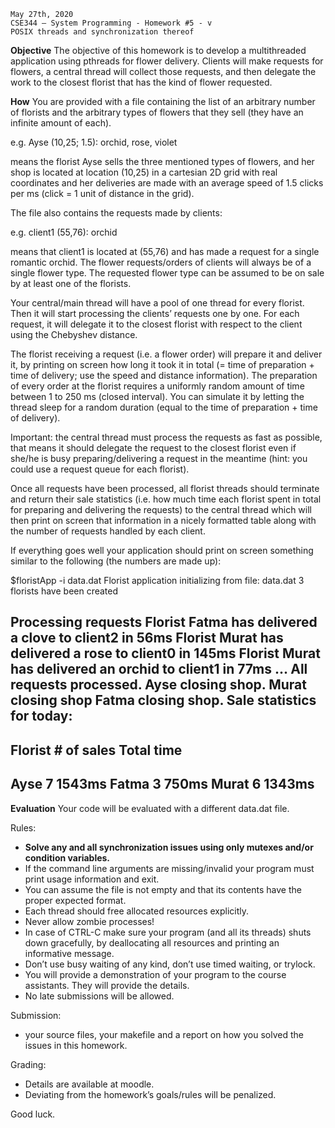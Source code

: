 ```
May 27th, 2020
CSE344 – System Programming - Homework #5 - v
POSIX threads and synchronization thereof
```
**Objective**
The objective of this homework is to develop a multithreaded application using pthreads for flower
delivery. Clients will make requests for flowers, a central thread will collect those requests, and then
delegate the work to the closest florist that has the kind of flower requested.

**How**
You are provided with a file containing the list of an arbitrary number of florists and the arbitrary
types of flowers that they sell (they have an infinite amount of each).

e.g.
Ayse (10,25; 1.5): orchid, rose, violet

means the florist Ayse sells the three mentioned types of flowers, and her shop is located at location
(10,25) in a cartesian 2D grid with real coordinates and her deliveries are made with an average
speed of 1.5 clicks per ms (click = 1 unit of distance in the grid).

The file also contains the requests made by clients:

e.g.
client1 (55,76): orchid

means that client1 is located at (55,76) and has made a request for a single romantic orchid. The
flower requests/orders of clients will always be of a single flower type. The requested flower type
can be assumed to be on sale by at least one of the florists.

Your central/main thread will have a pool of one thread for every florist. Then it will start
processing the clients’ requests one by one. For each request, it will delegate it to the closest florist
with respect to the client using the Chebyshev distance.

The florist receiving a request (i.e. a flower order) will prepare it and deliver it, by printing on
screen how long it took it in total (= time of preparation + time of delivery; use the speed and
distance information). The preparation of every order at the florist requires a uniformly random
amount of time between 1 to 250 ms (closed interval). You can simulate it by letting the thread sleep
for a random duration (equal to the time of preparation + time of delivery).

Important: the central thread must process the requests as fast as possible, that means it should
delegate the request to the closest florist even if she/he is busy preparing/delivering a request in the
meantime (hint: you could use a request queue for each florist).

Once all requests have been processed, all florist threads should terminate and return their sale
statistics (i.e. how much time each florist spent in total for preparing and delivering the requests) to
the central thread which will then print on screen that information in a nicely formatted table along
with the number of requests handled by each client.

If everything goes well your application should print on screen something similar to the following
(the numbers are made up):

$floristApp -i data.dat
Florist application initializing from file: data.dat
3 florists have been created


Processing requests
Florist Fatma has delivered a clove to client2 in 56ms
Florist Murat has delivered a rose to client0 in 145ms
Florist Murat has delivered an orchid to client1 in 77ms
...
All requests processed.
Ayse closing shop.
Murat closing shop
Fatma closing shop.
Sale statistics for today:
-------------------------------------------------
Florist # of sales Total time
-------------------------------------------------
Ayse 7 1543ms
Fatma 3 750ms
Murat 6 1343ms
-------------------------------------------------

**Evaluation**
Your code will be evaluated with a different data.dat file.

Rules:

- **Solve any and all synchronization issues using only mutexes and/or condition variables.**
- If the command line arguments are missing/invalid your program must print usage
    information and exit.
- You can assume the file is not empty and that its contents have the proper expected format.
- Each thread should free allocated resources explicitly.
- Never allow zombie processes!
- In case of CTRL-C make sure your program (and all its threads) shuts down gracefully, by
    deallocating all resources and printing an informative message.
- Don’t use busy waiting of any kind, don’t use timed waiting, or trylock.
- You will provide a demonstration of your program to the course assistants. They will
    provide the details.
- No late submissions will be allowed.

Submission:

- your source files, your makefile and a report on how you solved the issues in this
    homework.

Grading:

- Details are available at moodle.
- Deviating from the homework’s goals/rules will be penalized.

Good luck.


